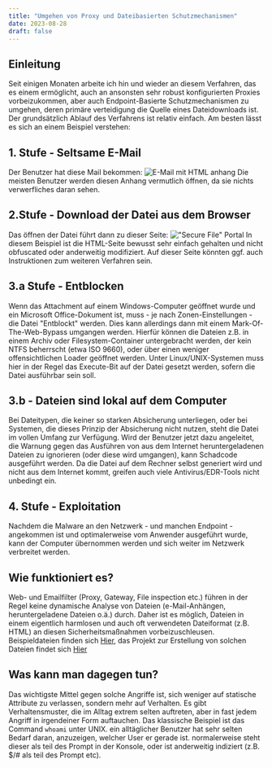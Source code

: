 ```yaml
---
title: "Umgehen von Proxy und Dateibasierten Schutzmechanismen"
date: 2023-08-28
draft: false
---
```


## Einleitung
Seit einigen Monaten arbeite ich hin und wieder an diesem Verfahren, das es einem ermöglicht, auch an ansonsten 
sehr robust konfigurierten Proxies vorbeizukommen, aber auch Endpoint-Basierte Schutzmechanismen zu umgehen, deren 
primäre verteidigung die Quelle eines Dateidownloads ist. Der grundsätzlich Ablauf des Verfahrens ist relativ
einfach. Am besten lässt es sich an einem Beispiel verstehen: 

## 1. Stufe - Seltsame E-Mail
Der Benutzer hat diese Mail bekommen:
![E-Mail mit HTML anhang](/img/blog/2023-08-28-email.png)
Die meisten Benutzer werden diesen Anhang vermutlich öffnen, da sie nichts verwerfliches daran sehen.

## 2.Stufe - Download der Datei aus dem Browser
Das öffnen der Datei führt dann zu dieser Seite:
!["Secure File" Portal](/img/blog/2023-08-28-securefileportal.png)
In diesem Beispiel ist die HTML-Seite bewusst sehr einfach gehalten und nicht obfuscated oder anderweitig 
modifiziert. Auf dieser Seite könnten ggf. auch Instruktionen zum weiteren Verfahren sein. 

## 3.a Stufe - Entblocken
Wenn das Attachment auf einem Windows-Computer geöffnet wurde und ein Microsoft Office-Dokument ist, muss - je nach 
Zonen-Einstellungen - die Datei "Entblockt" werden. Dies kann allerdings dann mit einem Mark-Of-The-Web-Bypass 
umgangen werden. Hierfür können die Dateien z.B. in einem Archiv oder Filesystem-Container untergebracht werden, 
der kein NTFS beherrscht (etwa ISO 9660), oder über einen weniger offensichtlichen Loader geöffnet werden.
Unter Linux/UNIX-Systemen muss hier in der Regel das Execute-Bit auf der Datei gesetzt werden, sofern die Datei
ausführbar sein soll.

## 3.b - Dateien sind lokal auf dem Computer
Bei Dateitypen, die keiner so starken Absicherung unterliegen, oder bei Systemen, die dieses Prinzip der Absicherung
nicht nutzen, steht die Datei im vollen Umfang zur Verfügung. Wird der Benutzer jetzt dazu angeleitet, die Warnung
gegen das Ausführen von aus dem Internet heruntergeladenen Dateien zu ignorieren (oder diese wird umgangen), kann
Schadcode ausgeführt werden. Da die Datei auf dem Rechner selbst generiert wird und nicht aus dem Internet kommt,
greifen auch viele Antivirus/EDR-Tools nicht unbedingt ein.

## 4. Stufe - Exploitation
Nachdem die Malware an den Netzwerk - und manchen Endpoint - angekommen ist und optimalerweise vom Anwender
ausgeführt wurde, kann der Computer übernommen werden und sich weiter im Netzwerk verbreitet werden.

## Wie funktioniert es?
Web- und Emailfilter (Proxy, Gateway, File inspection etc.) führen in der Regel keine dynamische Analyse von Dateien
(e-Mail-Anhängen, heruntergeladene Dateien o.ä.) durch. Daher ist es möglich, Dateien in einem eigentlich harmlosen 
und auch oft verwendeten Dateiformat (z.B. HTML) an diesen Sicherheitsmaßnahmen vorbeizuschleusen.
Beispieldateien finden sich [Hier](https://cloud.jmbit.de/s/AJ6wW32dc5qfGd6), das Projekt zur Erstellung von solchen
Dateien findet sich [Hier](https://codeberg.org/jmbit/trojantool)

## Was kann man dagegen tun?
Das wichtigste Mittel gegen solche Angriffe ist, sich weniger auf statische Attribute zu verlassen, sondern mehr auf
Verhalten. Es gibt Verhaltensmuster, die im Alltag extrem selten auftreten, aber in fast jedem Angriff in
irgendeiner Form auftauchen. Das klassische Beispiel ist das Command `whoami` unter UNIX. ein alltäglicher Benutzer 
hat sehr selten Bedarf daran, anzuzeigen, welcher User er gerade ist. normalerweise steht dieser als teil des Prompt
in der Konsole, oder ist anderweitig indiziert (z.B. $/# als teil des Prompt etc). 



<!-- vim: set wrap linebreak textwidth=120 cc=120 : -->

